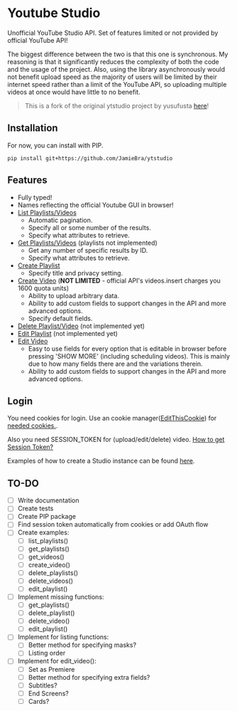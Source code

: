 # Youtube Studio

Unofficial YouTube Studio API. Set of features limited or not provided by official YouTube API!

The biggest difference between the two is that this one is synchronous. My reasoning is that it significantly reduces the complexity of both the code and the usage of the project. Also, using the library asynchronously would not benefit upload speed as the majority of users will be limited by their internet speed rather than a limit of the YouTube API, so uploading multiple videos at once would have little to no benefit.

> This is a fork of the original ytstudio project by yusufusta [here](https://github.com/yusufusta/ytstudio)!

## Installation

For now, you can install with PIP.

`pip install git+https://github.com/JamieBra/ytstudio`

## Features

- Fully typed!
- Names reflecting the official Youtube GUI in browser!
- [List Playlists/Videos](examples/list.py)
    - Automatic pagination.
    - Specify all or some number of the results.
    - Specify what attributes to retrieve.
- [Get Playlists/Videos](examples/get.py) (playlists not implemented)
    - Get any number of specific results by ID.
    - Specify what attributes to retrieve.
- [Create Playlist](examples/create.py)
    - Specify title and privacy setting.
- [Create Video](examples/create.py) (**NOT LIMITED** - official API's videos.insert charges you 1600 quota units)
    - Ability to upload arbitrary data.
    - Ability to add custom fields to support changes in the API and more advanced options.
    - Specify default fields.
- [Delete Playlist/Video](examples/delete.py) (not implemented yet)
- [Edit Playlist](examples/edit.py) (not implemented yet)
- [Edit Video](examples/edit.py)
    - Easy to use fields for every option that is editable in browser before pressing 'SHOW MORE' (including scheduling videos). This is mainly due to how many fields there are and the variations therein.
    - Ability to add custom fields to support changes in the API and more advanced options.

## Login

You need cookies for login. Use an cookie manager([EditThisCookie](https://chrome.google.com/webstore/detail/editthiscookie/fngmhnnpilhplaeedifhccceomclgfbg?hl=tr)) for [needed cookies.](examples/login.json).

Also you need SESSION_TOKEN for (upload/edit/delete) video. [How to get Session Token?](https://github.com/adasq/youtube-studio#preparing-authentication)

Examples of how to create a Studio instance can be found [here](examples/create_studio.py).

## TO-DO

- [ ] Write documentation
- [ ] Create tests
- [ ] Create PIP package
- [ ] Find session token automatically from cookies or add OAuth flow
- [ ] Create examples:
    - [ ] list_playlists()
    - [ ] get_playlists()
    - [ ] get_videos()
    - [ ] create_video()
    - [ ] delete_playlists()
    - [ ] delete_videos()
    - [ ] edit_playlist()
- [ ] Implement missing functions:
    - [ ] get_playlists()
    - [ ] delete_playlist()
    - [ ] delete_video()
    - [ ] edit_playlist()
- [ ] Implement for listing functions:
    - [ ] Better method for specifying masks?
    - [ ] Listing order
- [ ] Implement for edit_video():
    - [ ] Set as Premiere
    - [ ] Better method for specifying extra fields?
    - [ ] Subtitles?
    - [ ] End Screens?
    - [ ] Cards?